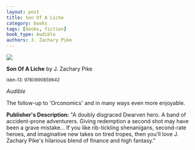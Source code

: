```yaml
---
layout: post
title: Son Of A Liche
category: books
tags: [books, fiction]
book_type: Audible
authors: J. Zachary Pike
---
```


<img src="http://books.google.com/books/content?id=XTVmswEACAAJ&printsec=frontcover&img=1&zoom=1&source=gbs_api"/>

**Son Of A Liche** by J. Zachary Pike

<sup>isbn-13: 9780990859642</sup>

*Audible*

The follow-up to 'Orconomics' and in many ways even more enjoyable.

**Publisher's Description:**
"A doubly disgraced Dwarven hero. A band of accident-prone adventurers.
Giving redemption a second shot may have been a grave mistake... If you
like rib-tickling shenanigans, second-rate heroes, and imaginative new
takes on tired tropes, then you'll love J. Zachary Pike's hilarious blend
of finance and high fantasy."
